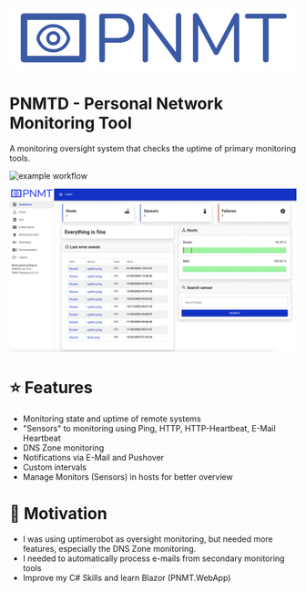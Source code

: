 
![Logo](docs/3x/Artboard%201@3x.png)

# PNMTD - Personal Network Monitoring Tool

A monitoring oversight system that checks the uptime of primary monitoring tools. 

![example workflow](https://github.com/muqiuq/PNMTD/actions/workflows/dotnet.yml/badge.svg)

![Screenshot](docs/Screenshot.png)

# ⭐ Features
 - Monitoring state and uptime of remote systems
 - "Sensors" to monitoring using Ping, HTTP, HTTP-Heartbeat, E-Mail Heartbeat
 - DNS Zone monitoring
 - Notifications via E-Mail and Pushover
 - Custom intervals
 - Manage Monitors (Sensors) in hosts for better overview

# 🧸 Motivation
 - I was using uptimerobot as oversight monitoring, but needed more features, especially the DNS Zone monitoring. 
 - I needed to automatically process e-mails from secondary monitoring tools
 - Improve my C# Skills and learn Blazor (PNMT.WebApp)





